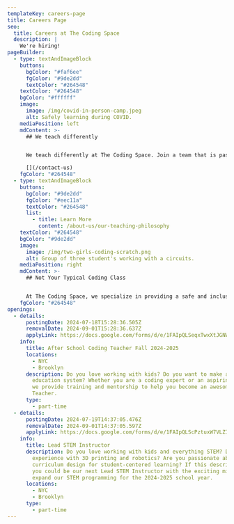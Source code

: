 ```yaml
---
templateKey: careers-page
title: Careers Page
seo:
  title: Careers at The Coding Space
  description: |
    We're hiring!
pageBuilder:
  - type: textAndImageBlock
    buttons:
      bgColor: "#faf6ee"
      fgColor: "#9de2dd"
      textColor: "#264548"
    textColor: "#264548"
    bgColor: "#ffffff"
    image:
      image: /img/covid-in-person-camp.jpeg
      alt: Safely learning during COVID.
    mediaPosition: left
    mdContent: >-
      ## We teach differently


      We teach differently at The Coding Space. Join a team that is passionate about our mission, follows a unique teaching philosophy, and cares. Scroll down for current openings.

      [](/contact-us)
    fgColor: "#264548"
  - type: textAndImageBlock
    buttons:
      bgColor: "#9de2dd"
      fgColor: "#eec11a"
      textColor: "#264548"
      list:
        - title: Learn More
          content: /about-us/our-teaching-philosophy
    textColor: "#264548"
    bgColor: "#9de2dd"
    image:
      image: /img/two-girls-coding-scratch.png
      alt: Group of three student's working with a circuits.
    mediaPosition: right
    mdContent: >-
      ## Not Your Typical Coding Class


      At The Coding Space, we specialize in providing a safe and inclusive learning environment for kids to have fun, be challenged, and discover their passions. Our teachers never lecture; instead, they ask targeted questions using the Socratic Method to get students thinking and problem-solving on their own. By focusing on the development of computational thinking skills, intellectual confidence, self-expression, and independence, our students learn to code while growing as thinkers, learners, and leaders.
    fgColor: "#264548"
openings:
  - details:
      postingDate: 2024-07-18T15:28:36.505Z
      removalDate: 2024-09-01T15:28:36.637Z
      applyLink: https://docs.google.com/forms/d/e/1FAIpQLSeqxTwxXtJGNWhB3nxTNSJjvmN0t7nTZzxH8uX1ekZXR_T4xw/viewform
    info:
      title: After School Coding Teacher Fall 2024-2025
      locations:
        - NYC
        - Brooklyn
      description: Do you love working with kids? Do you want to make a change in the
        education system? Whether you are a coding expert or an aspiring coder,
        we provide training and mentorship to help you become an awesome Coding
        Teacher.
      type:
        - part-time
  - details:
      postingDate: 2024-07-19T14:37:05.476Z
      removalDate: 2024-09-01T14:37:05.597Z
      applyLink: https://docs.google.com/forms/d/e/1FAIpQLScPztuxW7VLZI6sxACwDn9qFejBJrO8Eh1Lfb0btsCl4crPXA/viewform
    info:
      title: Lead STEM Instructor
      description: Do you love working with kids and everything STEM? Do you have
        experience with 3D printing and robotics? Are you passionate about
        curriculum design for student-centered learning? If this describes you,
        you could be our next Lead STEM Instructor with the exciting mission to
        expand our STEM programming for the 2024-2025 school year.
      locations:
        - NYC
        - Brooklyn
      type:
        - part-time
---
```

